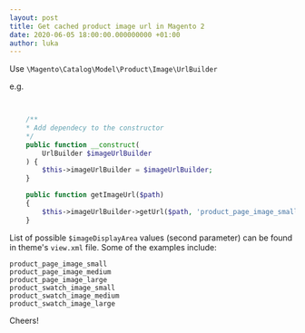 ```yaml
---
layout: post
title: Get cached product image url in Magento 2
date: 2020-06-05 18:00:00.000000000 +01:00
author: luka
---
```


Use `\Magento\Catalog\Model\Product\Image\UrlBuilder`

e.g.

```php

    
    /**
    * Add dependecy to the constructor
    */
    public function __construct(
        UrlBuilder $imageUrlBuilder
    ) {
        $this->imageUrlBuilder = $imageUrlBuilder;
    }

    public function getImageUrl($path)
    {
        $this->imageUrlBuilder->getUrl($path, 'product_page_image_small');
    }
```

List of possible `$imageDisplayArea` values (second parameter) can be found in theme's `view.xml` file. Some of the examples include:

```
product_page_image_small
product_page_image_medium
product_page_image_large
product_swatch_image_small
product_swatch_image_medium
product_swatch_image_large
```

Cheers!